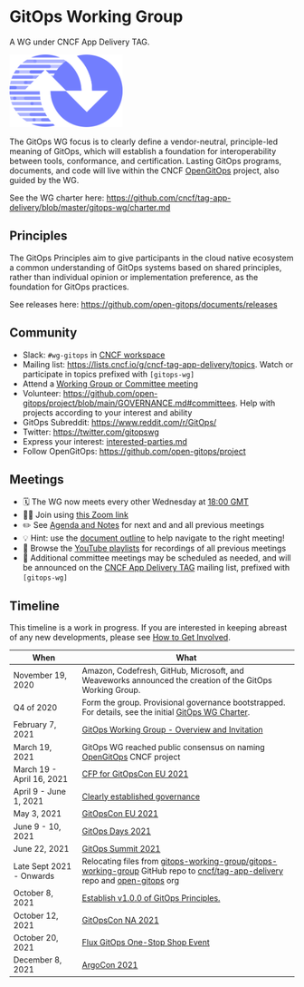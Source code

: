 # GitOps Working Group

A WG under CNCF App Delivery TAG.

<!-- markdownlint-disable MD033 -->
<p><img src="https://raw.githubusercontent.com/gitops-working-group/gitops-working-group/main/assets/logos/GWG/icon/color/gitopswg-icon-color.svg" alt="GitOps Working Group logo icon color" width="200"></p>

The GitOps WG focus is to clearly define a vendor-neutral, principle-led meaning of GitOps, which will establish a foundation for interoperability between tools, conformance, and certification.
Lasting GitOps programs, documents, and code will live within the CNCF [OpenGitOps](https://github.com/open-gitops) project, also guided by the WG.

See the WG charter here: <https://github.com/cncf/tag-app-delivery/blob/master/gitops-wg/charter.md>

## Principles

The GitOps Principles aim to give participants in the cloud native ecosystem a common understanding of GitOps systems based on shared principles, rather than individual opinion or implementation preference, as the foundation for GitOps practices.

See releases here: <https://github.com/open-gitops/documents/releases>

## Community

- Slack: `#wg-gitops` in [CNCF workspace](https://slack.cncf.io/)
- Mailing list: <https://lists.cncf.io/g/cncf-tag-app-delivery/topics>. Watch or participate in topics prefixed with `[gitops-wg]`
- Attend a [Working Group or Committee meeting](#meetings)
- Volunteer: <https://github.com/open-gitops/project/blob/main/GOVERNANCE.md#committees>. Help with projects according to your interest and ability
- GitOps Subreddit: <https://www.reddit.com/r/GitOps/>
- Twitter: <https://twitter.com/gitopswg>
- Express your interest: [interested-parties.md](./interested-parties.md)
- Follow OpenGitOps: <https://github.com/open-gitops/project>

## Meetings

- 🗓 The WG now meets every other Wednesday at [18:00 GMT](https://greenwichmeantime.com/time-gadgets/time-zone-converter/)
- 👩‍💻 Join using [this Zoom link](https://zoom.us/j/93779536510?pwd=TEFzbGRzREI3MVlkZmluemVkMEhHdz09)
- ✏️ See [Agenda and Notes](https://docs.google.com/document/d/1hxifmCdOV5_FbKloDJRWZQHq0ge-trXJKF-BgV4wHVk/) for next and and all previous meetings
- 💡 Hint: use the [document outline](https://support.google.com/docs/answer/6367684) to help navigate to the right meeting!
- 📼 Browse the [YouTube playlists](https://www.youtube.com/channel/UCI6iqYuuI4gZuOCZaks5i1g/playlists) for recordings of all previous meetings
- 📧 Additional committee meetings may be scheduled as needed, and will be announced on the [CNCF App Delivery TAG](https://github.com/cncf/tag-app-delivery) mailing list, prefixed with `[gitops-wg]`

## Timeline

This timeline is a work in progress.
If you are interested in keeping abreast of any new developments, please see [How to Get Involved](https://opengitops.dev/get-involved/).

| When | What |
| -- | -- |
| November 19, 2020 | Amazon, Codefresh, GitHub, Microsoft, and Weaveworks announced the creation of the GitOps Working Group. |
| Q4 of 2020 | Form the group. Provisional governance bootstrapped. For details, see the initial [GitOps WG Charter](https://docs.google.com/document/d/11EZfvB2FFI837nMmArnyv-wizsIJvc-4_xdgfoUXF4o/view). |
| February 7, 2021 | [GitOps Working Group - Overview and Invitation](https://archive.fosdem.org/2021/schedule/event/gitops_working_group/) |
| March 19, 2021 | GitOps WG reached public consensus on naming [OpenGitOps](https://github.com/open-gitops/project) CNCF project |
| March 19 - April 16, 2021 | [CFP for GitOpsCon EU 2021](https://docs.google.com/forms/d/e/1FAIpQLSeNahDbiEolx6WZmtxx4L65qmq7pZTX86nQAltq2uC12tCQYg/viewform) |
| April 9 - June 1, 2021 | [Clearly established governance](https://github.com/gitops-working-group/gitops-working-group/pull/125) |
| May 3, 2021 | [GitOpsCon EU 2021](https://www.youtube.com/playlist?list=PLXOML2VBdIo7xEp8Bo9kFB-d6tTlHK5Fk) |
| June 9 - 10, 2021 | [GitOps Days 2021](https://www.youtube.com/playlist?list=PL9lTuCFNLaD3bglbKKia5ELAoutBupygT) |
| June 22, 2021 | [GitOps Summit 2021](https://www.youtube.com/playlist?list=PL2KXbZ9-EY9TRND2YHxordGt8pOw5r45R) |
| Late Sept 2021 - Onwards | Relocating files from [gitops-working-group/gitops-working-group](https://github.com/gitops-working-group/gitops-working-group) GitHub repo to [cncf/tag-app-delivery](https://github.com/cncf/tag-app-delivery) repo and [open-gitops](https://github.com/open-gitops) org |
| October 8, 2021 | [Establish v1.0.0 of GitOps Principles.](https://github.com/open-gitops/documents/commit/d36cde829c6ef2c7e5cab662ab98a7173a591a49#diff-3ccada1969baf036efeb995c3b21539c68247d55453e8d748305d12f9a359b22) |
| October 12, 2021 | [GitOpsCon NA 2021](https://www.youtube.com/playlist?list=PLj6h78yzYM2O_aoiru-ZeyVT0VHdWglfZ) |
| October 20, 2021 | [Flux GitOps One-Stop Shop Event](https://fluxcd.io/blog/2021/11/november-2021-update/#gitops-one-stop-shop-event) |
| December 8, 2021 | [ArgoCon 2021](https://argoproj.github.io/argocon21/) |
